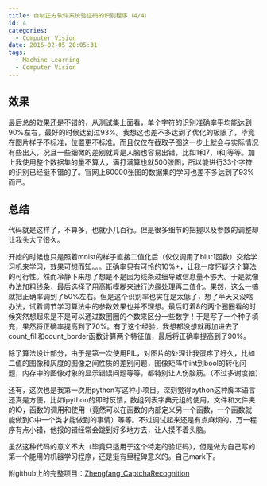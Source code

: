 ```yaml
---
title: 自制正方软件系统验证码的识别程序（4/4）
id: 4
categories:
  - Computer Vision
date: 2016-02-05 20:05:31
tags:
  - Machine Learning
  - Computer Vision
---
```


## 效果

最后总的效果还是不错的，从测试集上面看，单个字符的识别准确率平均能达到90%左右，最好的时候达到过93%。我想这也差不多达到了优化的极限了，毕竟在图片样子不标准，位置更不标准。而且仅仅在截取子图这一步上就会与实际情况有些出入，况且一些细微的差别就算是人脑也容易出错，比如1和7、i和j等等。加上我使用整个数据集的量不算大，满打满算也就500张图，所以能进行33个字符的识别已经挺不错的了。官网上60000张图的数据集的学习也差不多达到了93%而已。

## 总结

代码就是这样了，不算多，也就小几百行。但是很多细节的把握以及参数的调整却让我头大了很久。

开始的时候也只是照着mnist的样子直接二值化后（仅仅调用了blur1函数）交给学习机来学习，效果可想而知。。。正确率只有可怜的10%+，让我一度怀疑这个算法的可行性。然而冷静下来想了想是不是因为线条过细导致信息量不够大。于是就像办法加粗线条，最后选择了用高斯模糊来进行边缘处理再二值化。果然，这么一搞就把正确率调到了50%左右。但是这个识别率也实在是太低了，想了半天又没啥办法，试着调节学习算法中的参数效果也并不理想。最后盯着8的两个圈圈看的时候突然想起来是不是可以通过数圈圈的个数来区分一些数字！于是写了一个种子填充，果然将正确率提高到了70%。有了这个经验，我想都没想就再加进去了count_fill和count_border函数计算两个特征值，最后将正确率提高到了90%。

除了算法设计部分，由于是第一次使用PIL，对图片的处理让我蛋疼了好久，比如二值的图像和灰度的图像之间性质的差别问题，图像矩阵中int到bool的转化问题，内存中的图像对象的显示错误问题等等，都特别让人伤脑筋。（不过多谢度娘）

还有，这次也是我第一次用python写这种小项目。深刻觉得python这种脚本语言还真是方便，比如ipython的即时反馈，数组列表字典元组的使用，文件和文件夹的IO，函数的调用和使用（竟然可以在函数的内部定义另一个函数，一个函数就能做到C中一个类才能做到的事情）等等。不过调试起来还是有点麻烦的，万一程序有点小错，他报的错经常会跳到好多地方去，让人摸不着头脑。

虽然这种代码的意义不大（毕竟只适用于这个特定的验证码），但是做为自己写的第一个能用的机器学习程序，还是挺有里程碑意义的。自己mark下。

附github上的完整项目：[Zhengfang_CaptchaRecognition](https://github.com/mythsman/Zhengfang_CaptchaRecognition)
